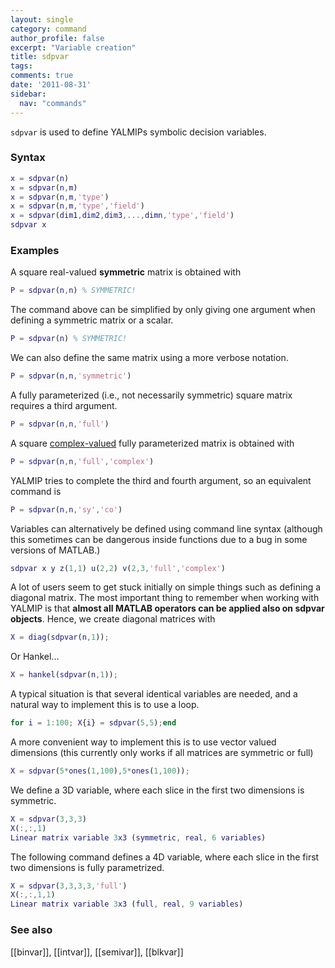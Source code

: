 ```yaml
---
layout: single
category: command
author_profile: false
excerpt: "Variable creation"
title: sdpvar
tags:
comments: true
date: '2011-08-31'
sidebar:
  nav: "commands"
---
```


````sdpvar```` is used to define YALMIPs symbolic decision variables. 

### Syntax
````matlab
x = sdpvar(n) 
x = sdpvar(n,m) 
x = sdpvar(n,m,'type') 
x = sdpvar(n,m,'type','field') 
x = sdpvar(dim1,dim2,dim3,...,dimn,'type','field') 
sdpvar x
````

### Examples

A square real-valued **symmetric** matrix is obtained with 

````matlab
P = sdpvar(n,n) % SYMMETRIC!
````

The command above can be simplified by only giving one argument when defining a symmetric matrix or a scalar.

````matlab
P = sdpvar(n) % SYMMETRIC!
````

We can also define the same matrix using a more verbose notation. 

````matlab
P = sdpvar(n,n,'symmetric')
````

A fully parameterized (i.e., not necessarily symmetric) square matrix requires a third argument.

````matlab
P = sdpvar(n,n,'full')
````

A square [complex-valued](/yalmip/tutorials/complexproblems) fully parameterized matrix is obtained with 

````matlab
P = sdpvar(n,n,'full','complex')
````

YALMIP tries to complete the third and fourth argument, so an equivalent command is 

````matlab
P = sdpvar(n,n,'sy','co')
````

Variables can alternatively be defined using command line syntax (although this sometimes can be dangerous inside functions due to a bug in some versions of MATLAB.)

````matlab
sdpvar x y z(1,1) u(2,2) v(2,3,'full','complex')
```` 

A lot of users seem to get stuck initially on simple things such as defining a diagonal matrix. The most important thing to remember when working with YALMIP is that **almost all MATLAB operators can be applied also on sdpvar objects**. Hence, we create diagonal matrices with 

````matlab
X = diag(sdpvar(n,1));
````

Or Hankel...

````matlab
X = hankel(sdpvar(n,1));
````

A typical situation is that several identical variables are needed, and a natural way to implement this is to use a loop.

````matlab
for i = 1:100; X{i} = sdpvar(5,5);end
````

A more convenient way to implement this is to use vector valued dimensions (this currently only works if all matrices are symmetric or full)

````matlab
X = sdpvar(5*ones(1,100),5*ones(1,100));
````
 
We define a 3D variable, where each slice in the first two dimensions is symmetric.

````matlab
X = sdpvar(3,3,3)
X(:,:,1)
Linear matrix variable 3x3 (symmetric, real, 6 variables)
````

The following command defines a 4D variable, where each slice in the first two dimensions is fully parametrized.

````matlab
X = sdpvar(3,3,3,3,'full')
X(:,:,1,1)
Linear matrix variable 3x3 (full, real, 9 variables)
````

### See also

[[binvar]], [[intvar]], [[semivar]], [[blkvar]]
